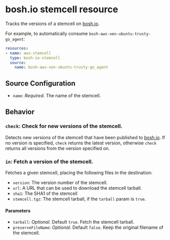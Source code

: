 # bosh.io stemcell resource

Tracks the versions of a stemcell on [bosh.io](https://bosh.io).

For example, to automatically consume `bosh-aws-xen-ubuntu-trusty-go_agent`:

```yaml
resources:
- name: aws-stemcell
  type: bosh-io-stemcell
  source:
    name: bosh-aws-xen-ubuntu-trusty-go_agent
```

## Source Configuration

* `name`: *Required.* The name of the stemcell.


## Behavior

### `check`: Check for new versions of the stemcell.

Detects new versions of the stemcell that have been published to [bosh.io](https://bosh.io). If no version is specified, `check` returns the latest version, otherwise `check` returns all versions from the version specified on.


### `in`: Fetch a version of the stemcell.

Fetches a given stemcell, placing the following files in the destination:

* `version`: The version number of the stemcell.
* `url`: A URL that can be used to download the stemcell tarball.
* `sha1`: The SHA1 of the stemcell
* `stemcell.tgz`: The stemcell tarball, if the `tarball` param is `true`.

#### Parameters

* `tarball`: *Optional.* Default `true`. Fetch the stemcell tarball.
* `preserveFileName`: *Optional.* Default `false`. Keep the original filename of the stemcell.
